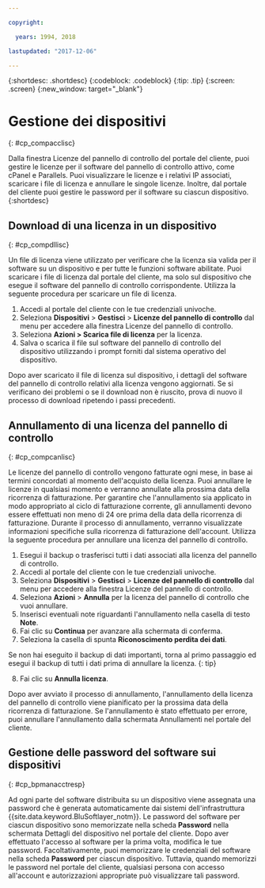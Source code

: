 ```yaml
---

copyright:

  years: 1994, 2018

lastupdated: "2017-12-06"

---
```


{:shortdesc: .shortdesc}
{:codeblock: .codeblock}
{:tip: .tip}
{:screen: .screen}
{:new_window: target="_blank"}

# Gestione dei dispositivi
{: #cp_compacclisc}

Dalla finestra Licenze del pannello di controllo del portale del cliente, puoi gestire le licenze per il software del pannello di controllo attivo, come cPanel e Parallels. Puoi visualizzare le licenze e i relativi IP associati, scaricare i file di licenza e annullare le singole licenze. Inoltre, dal portale del cliente puoi gestire le password per il software su ciascun dispositivo.
{:shortdesc}


## Download di una licenza in un dispositivo
{: #cp_compdllisc}

Un file di licenza viene utilizzato per verificare che la licenza sia valida per il software su un dispositivo e per tutte le funzioni software abilitate. Puoi scaricare i file di licenza dal portale del cliente, ma solo sul dispositivo che esegue il software del pannello di controllo corrispondente. Utilizza la seguente procedura per scaricare un file di licenza.

1. Accedi al portale del cliente con le tue credenziali univoche.
2. Seleziona **Dispositivi** > **Gestisci** > **Licenze del pannello di controllo** dal menu per accedere alla finestra Licenze del pannello di controllo.
3. Seleziona **Azioni > Scarica file di licenza** per la licenza.
4. Salva o scarica il file sul software del pannello di controllo del dispositivo utilizzando i prompt forniti dal sistema operativo del dispositivo.

Dopo aver scaricato il file di licenza sul dispositivo, i dettagli del software del pannello di controllo relativi alla licenza vengono aggiornati. Se si verificano dei problemi o se il download non è riuscito, prova di nuovo il processo di download ripetendo i passi precedenti.

## Annullamento di una licenza del pannello di controllo
{: #cp_compcanlisc}

Le licenze del pannello di controllo vengono fatturate ogni mese, in base ai termini concordati al momento dell'acquisto della licenza. Puoi annullare le licenze in qualsiasi momento e verranno annullate alla prossima data della ricorrenza di fatturazione. Per garantire che l'annullamento sia applicato in modo appropriato al ciclo di fatturazione corrente, gli annullamenti devono essere effettuati non meno di 24 ore prima della data della ricorrenza di fatturazione. Durante il processo di annullamento, verranno visualizzate informazioni specifiche sulla ricorrenza di fatturazione dell'account. Utilizza la seguente procedura per annullare una licenza del pannello di controllo.

1. Esegui il backup o trasferisci tutti i dati associati alla licenza del pannello di controllo.
2. Accedi al portale del cliente con le tue credenziali univoche.
3. Seleziona **Dispositivi** > **Gestisci** > **Licenze del pannello di controllo** dal menu per accedere alla finestra Licenze del pannello di controllo.
4. Seleziona **Azioni** > **Annulla** per la licenza del pannello di controllo che vuoi annullare.
5. Inserisci eventuali note riguardanti l'annullamento nella casella di testo **Note**.
6. Fai clic su **Continua** per avanzare alla schermata di conferma.
7. Seleziona la casella di spunta **Riconoscimento perdita dei dati**.

  Se non hai eseguito il backup di dati importanti, torna al primo passaggio ed esegui il backup di tutti i dati prima di annullare la licenza.
  {: tip}

8. Fai clic su **Annulla licenza**.

Dopo aver avviato il processo di annullamento, l'annullamento della licenza del pannello di controllo viene pianificato per la prossima data della ricorrenza di fatturazione. Se l'annullamento è stato effettuato per errore, puoi annullare l'annullamento dalla schermata Annullamenti nel portale del cliente.

## Gestione delle password del software sui dispositivi
{: #cp_bpmanacctresp}

Ad ogni parte del software distribuita su un dispositivo viene assegnata una password che è generata automaticamente dai sistemi dell'infrastruttura {{site.data.keyword.BluSoftlayer_notm}}. Le password del software per ciascun dispositivo sono memorizzate nella scheda **Password** nella schermata Dettagli del dispositivo nel portale del cliente.  Dopo aver effettuato l'accesso al software per la prima volta, modifica le tue password. Facoltativamente, puoi memorizzare le credenziali del software nella scheda **Password** per ciascun dispositivo. Tuttavia, quando memorizzi le password nel portale del cliente, qualsiasi persona con accesso all'account e autorizzazioni appropriate può visualizzare tali password.
